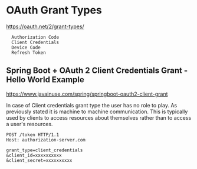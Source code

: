 # OAuth Grant Types

https://oauth.net/2/grant-types/

      Authorization Code
      Client Credentials
      Device Code
      Refresh Token



## Spring Boot + OAuth 2 Client Credentials Grant - Hello World Example

https://www.javainuse.com/spring/springboot-oauth2-client-grant

In case of Client credentials grant type the user has no role to play. As previously stated it is machine to machine communication. This is typically used by clients to access resources about themselves rather than to access a user's resources.


    POST /token HTTP/1.1
    Host: authorization-server.com

    grant_type=client_credentials
    &client_id=xxxxxxxxxx
    &client_secret=xxxxxxxxxx
